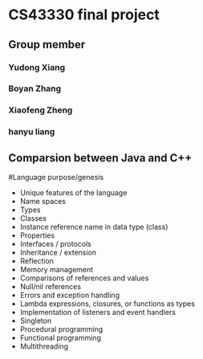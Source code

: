 # CS43330  final project
## Group member
### Yudong Xiang 
### Boyan Zhang
### Xiaofeng Zheng
### hanyu liang

## Comparsion between Java and C++

#Language purpose/genesis
* Unique features of the language
* Name spaces
* Types 
* Classes
* Instance reference name in data type (class)
* Properties
* Interfaces / protocols
* Inheritance / extension
* Reflection
* Memory management
* Comparisons of references and values
* Null/nil references
* Errors and exception handling
* Lambda expressions, closures, or functions as types
* Implementation of listeners and event handlers
* Singleton
* Procedural programming
* Functional programming
* Multithreading
